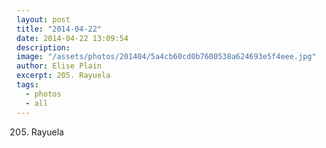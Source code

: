 ```yaml
---
layout: post
title: "2014-04-22"
date: 2014-04-22 13:09:54
description: 
image: "/assets/photos/201404/5a4cb60cd0b7600538a624693e5f4eee.jpg"
author: Elise Plain
excerpt: 205. Rayuela
tags: 
  - photos
  - all
---
```


205. Rayuela
<p></p>
